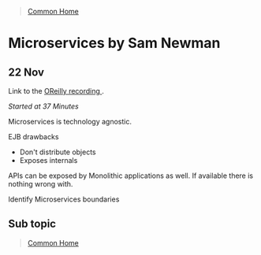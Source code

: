 >[Common Home](../README.md)
 
# Microservices  by Sam Newman
 
## 22 Nov

Link to the [OReilly recording ](https://learning.oreilly.com/live-events/microservice-fundamentals/0636920054839/).

*Started at 37 Minutes*

Microservices is technology agnostic.

EJB drawbacks
* Don't distribute objects
* Exposes internals 
  
APIs can be exposed by Monolithic applications as well.
If available there is nothing wrong with.

Identify Microservices boundaries




## Sub topic
 

 
>[Common Home](../README.md)